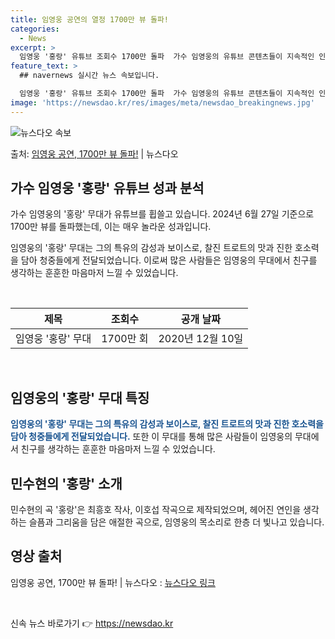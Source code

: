 ```yaml
---
title: 임영웅 공연의 열정 1700만 뷰 돌파!
categories:
  - News
excerpt: >
  임영웅 '홍랑' 유튜브 조회수 1700만 돌파  가수 임영웅의 유튜브 콘텐츠들이 지속적인 인기를 끌며, 그의…
feature_text: >
  ## navernews 실시간 뉴스 속보입니다.

  임영웅 '홍랑' 유튜브 조회수 1700만 돌파  가수 임영웅의 유튜브 콘텐츠들이 지속적인 인기를 끌며, 그의…
image: 'https://newsdao.kr/res/images/meta/newsdao_breakingnews.jpg'
---
```


![뉴스다오 속보](https://newsdao.kr/res/images/meta/newsdao_breakingnews.jpg)

<p>출처: <a href="https://newsdao.kr/4488" rel="dofollow">임영웅 공연, 1700만 뷰 돌파!</a> | 뉴스다오</p>

<h2 data-ke-size="size26">가수 임영웅 '홍랑' 유튜브 성과 분석</h2>
​
가수 임영웅의 '홍랑' 무대가 유튜브를 휩쓸고 있습니다. 2024년 6월 27일 기준으로 1700만 뷰를 돌파했는데, 이는 매우 놀라운 성과입니다.
​
<p data-ke-size="size16">임영웅의 '홍랑' 무대는 그의 특유의 감성과 보이스로, 찰진 트로트의 맛과 진한 호소력을 담아 청중들에게 전달되었습니다. 이로써 많은 사람들은 임영웅의 무대에서 친구를 생각하는 훈훈한 마음마저 느낄 수 있었습니다.</p>
​
<table>
	<thead>
		<tr>
			<th>제목</th>
			<th>조회수</th>
			<th>공개 날짜</th>
		</tr>
	</thead>
	<tbody>
		<tr>
			<td>임영웅 '홍랑' 무대</td>
			<td>1700만 회</td>
			<td>2020년 12월 10일</td>
		</tr>
	</tbody>
</table>
​
<h2 data-ke-size="size26">임영웅의 '홍랑' 무대 특징</h2>
​
<b><span style="color: #1a5490;">임영웅의 '홍랑' 무대는 그의 특유의 감성과 보이스로, 찰진 트로트의 맛과 진한 호소력을 담아 청중들에게 전달되었습니다.</span></b> 또한 이 무대를 통해 많은 사람들이 임영웅의 무대에서 친구를 생각하는 훈훈한 마음마저 느낄 수 있었습니다.
​
<h2 data-ke-size="size26">민수현의 '홍랑' 소개</h2>
​
민수현의 곡 '홍랑'은 최흥호 작사, 이호섭 작곡으로 제작되었으며, 헤어진 연인을 생각하는 슬픔과 그리움을 담은 애절한 곡으로, 임영웅의 목소리로 한층 더 빛나고 있습니다.
​
<h2 data-ke-size="size26">영상 출처</h2>
​
임영웅 공연, 1700만 뷰 돌파! | 뉴스다오 : <a href="https://newsdao.kr/4488">뉴스다오 링크</a>
​
<p data-ke-size="size16">&nbsp;</p> 

신속 뉴스 바로가기 👉 <a href="https://newsdao.kr" rel="dofollow">https://newsdao.kr</a>


